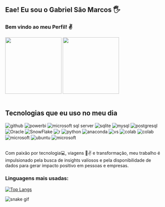 ## Eae! Eu sou o Gabriel São Marcos 🖐️
### Bem vindo ao meu Perfil! :v:

<div>
  <img  height="180em" src="https://github-readme-stats.vercel.app/api?username=saomarcostecnologia&show_icons=true&theme=great-gatsby&include_all_commits=true&count_private=true"/>
  <img height="180em" src="https://github-readme-stats.vercel.app/api/top-langs/?username=saomarcostecnologia&layout=compact&langs_count=7&theme=dark"/>
</div>
<br>

## Tecnologias que eu uso no meu dia
<div style="display: inline_block">
  <img align="center" alt="github" src="https://img.shields.io/badge/GitHub-181717.svg?style=for-the-badge&logo=GitHub&logoColor=white" />
  <img align="center" alt="powerbi" src="https://img.shields.io/badge/Power%20BI-F2C811.svg?style=for-the-badge&logo=Power-BI&logoColor=black" />
  <img align="center" alt="microsoft sql server" src="https://img.shields.io/badge/Microsoft_SQL_Server-CC2927?style=for-the-badge&logo=microsoft-sql-server&logoColor=white" />
  <img align="center" alt="sqlite" src="https://img.shields.io/badge/SQLite-003B57.svg?style=for-the-badge&logo=SQLite&logoColor=white" />
  <img align="center" alt="mysql" src="https://img.shields.io/badge/MySQL-4479A1.svg?style=for-the-badge&logo=MySQL&logoColor=white" />
  <img align="center" alt="postgresql" src="https://img.shields.io/badge/PostgreSQL-4169E1.svg?style=for-the-badge&logo=PostgreSQL&logoColor=white" />
  <img align="center" alt="Oracle" src="https://img.shields.io/badge/Oracle-F80000.svg?style=for-the-badge&logo=Oracle&logoColor=white" />
  <img align="center" alt="SnowFlake" src="https://img.shields.io/badge/Snowflake-29B5E8.svg?style=for-the-badge&logo=Snowflake&logoColor=white" />
  <img align="center" alt="r" src="https://img.shields.io/badge/R-276DC3?style=for-the-badge&logo=r&logoColor=white" />
  <img align="center" alt="python" src="https://img.shields.io/badge/Python-3776AB.svg?style=for-the-badge&logo=Python&logoColor=white" />
  <img align="center" alt="anaconda" src="https://img.shields.io/badge/Anaconda-44A833.svg?style=for-the-badge&logo=Anaconda&logoColor=white" />
  <img align="center" alt="vs" src="https://img.shields.io/badge/VSCodium-2F80ED.svg?style=for-the-badge&logo=VSCodium&logoColor=white" />
  <img align="center" alt="colab" src="https://img.shields.io/badge/PyCharm-000000.svg?style=for-the-badge&logo=PyCharm&logoColor=white" />
  <img align="center" alt="colab" src="https://img.shields.io/badge/Google%20Colab-F9AB00.svg?style=for-the-badge&logo=Google-Colab&logoColor=white" />
  <img align="center" alt="microsoft" src="https://img.shields.io/badge/Microsoft%20Office-D83B01.svg?style=for-the-badge&logo=Microsoft-Office&logoColor=white" />
  <img align="center" alt="ubuntu" src="https://img.shields.io/badge/Ubuntu-E95420.svg?style=for-the-badge&logo=Ubuntu&logoColor=white" />
  <img align="center" alt="microsoft" src="https://img.shields.io/badge/Microsoft-5E5E5E.svg?style=for-the-badge&logo=Microsoft&logoColor=white" />
</div><br/>

Com paixão por tecnologia:computer:, viagens :palm_tree::v: e transformação, meu trabalho é impulsionado pela busca de insights valiosos e pela disponibilidade de dados para gerar impacto positivo em pessoas e empresas.

### Linguagens mais usadas:
[![Top Langs](https://github-readme-stats.vercel.app/api/top-langs/?username=saomarcostecnologia)](https://github.com/saomarcostecnologia/github-readme-stats)


![snake gif](https://github.com/saomarcostecnologia/blob/output/github-contribution-grid-snake.svg)
